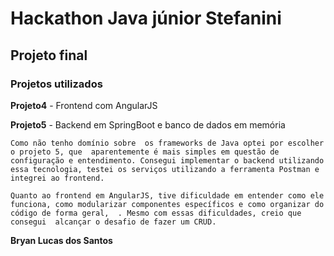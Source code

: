 # Hackathon Java júnior Stefanini
## Projeto final

### Projetos utilizados

**Projeto4** - Frontend com AngularJS

**Projeto5** - Backend em SpringBoot e banco de dados em memória
	
```
Como não tenho domínio sobre  os frameworks de Java optei por escolher o projeto 5, que  aparentemente é mais simples em questão de configuração e entendimento. Consegui implementar o backend utilizando essa tecnologia, testei os serviços utilizando a ferramenta Postman e integrei ao frontend.  
	
Quanto ao frontend em AngularJS, tive dificuldade em entender como ele funciona, como modularizar componentes específicos e como organizar do código de forma geral,  . Mesmo com essas dificuldades, creio que consegui  alcançar o desafio de fazer um CRUD.	
```

**Bryan Lucas dos Santos**

